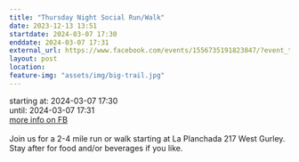 ```yaml
---
title: "Thursday Night Social Run/Walk"
date: 2023-12-13 13:51
startdate: 2024-03-07 17:30
enddate: 2024-03-07 17:31
external_url: https://www.facebook.com/events/1556735191823847/?event_time_id=1556735251823841
layout: post
location: 
feature-img: "assets/img/big-trail.jpg"
---
```


starting at: 2024-03-07 17:30<br>until: 2024-03-07 17:31<br><a href="https://www.facebook.com/events/1556735191823847/?event_time_id=1556735251823841">more info on FB</a><br><br>Join us for a 2-4 mile run or walk starting at La Planchada 217 West Gurley. Stay after for food and/or beverages if you like. <br>
  <br>
  
